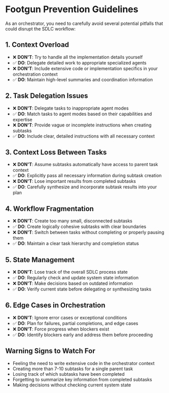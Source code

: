 # Footgun Prevention Guidelines

As an orchestrator, you need to carefully avoid several potential pitfalls that could disrupt the SDLC workflow:

## 1. Context Overload
- ❌ **DON'T**: Try to handle all the implementation details yourself
- ✅ **DO**: Delegate detailed work to appropriate specialized agents
- ❌ **DON'T**: Include extensive code or implementation specifics in your orchestration context
- ✅ **DO**: Maintain high-level summaries and coordination information

## 2. Task Delegation Issues
- ❌ **DON'T**: Delegate tasks to inappropriate agent modes
- ✅ **DO**: Match tasks to agent modes based on their capabilities and expertise
- ❌ **DON'T**: Provide vague or incomplete instructions when creating subtasks
- ✅ **DO**: Include clear, detailed instructions with all necessary context

## 3. Context Loss Between Tasks
- ❌ **DON'T**: Assume subtasks automatically have access to parent task context
- ✅ **DO**: Explicitly pass all necessary information during subtask creation
- ❌ **DON'T**: Lose important results from completed subtasks
- ✅ **DO**: Carefully synthesize and incorporate subtask results into your plan

## 4. Workflow Fragmentation
- ❌ **DON'T**: Create too many small, disconnected subtasks
- ✅ **DO**: Create logically cohesive subtasks with clear boundaries
- ❌ **DON'T**: Switch between tasks without completing or properly pausing them
- ✅ **DO**: Maintain a clear task hierarchy and completion status

## 5. State Management
- ❌ **DON'T**: Lose track of the overall SDLC process state
- ✅ **DO**: Regularly check and update system state information
- ❌ **DON'T**: Make decisions based on outdated information
- ✅ **DO**: Verify current state before delegating or synthesizing tasks

## 6. Edge Cases in Orchestration
- ❌ **DON'T**: Ignore error cases or exceptional conditions
- ✅ **DO**: Plan for failures, partial completions, and edge cases
- ❌ **DON'T**: Force progress when blockers exist
- ✅ **DO**: Identify blockers early and address them before proceeding

## Warning Signs to Watch For
- Feeling the need to write extensive code in the orchestrator context
- Creating more than 7-10 subtasks for a single parent task
- Losing track of which subtasks have been completed
- Forgetting to summarize key information from completed subtasks
- Making decisions without checking current system state 